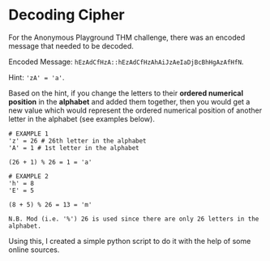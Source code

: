 # Decoding Cipher

For the Anonymous Playground THM challenge, there was an encoded message that needed to be decoded.

Encoded Message: `hEzAdCfHzA::hEzAdCfHzAhAiJzAeIaDjBcBhHgAzAfHfN`.

Hint: `'zA' = 'a'`.

Based on the hint, if you change the letters to their **ordered numerical position** in the **alphabet** and added them together, then you would get a new value which would represent the ordered numerical position of another letter in the alphabet (see examples below).

```
# EXAMPLE 1
'z' = 26 # 26th letter in the alphabet
'A' = 1 # 1st letter in the alphabet

(26 + 1) % 26 = 1 = 'a'

# EXAMPLE 2
'h' = 8
'E' = 5

(8 + 5) % 26 = 13 = 'm'

N.B. Mod (i.e. '%') 26 is used since there are only 26 letters in the alphabet.
```

Using this, I created a simple python script to do it with the help of some online sources.